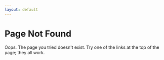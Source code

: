 ```yaml
---
layout: default
---
```


# Page Not Found

Oops. The page you tried doesn't exist. Try one of the links at the top of
the page; they all work.
